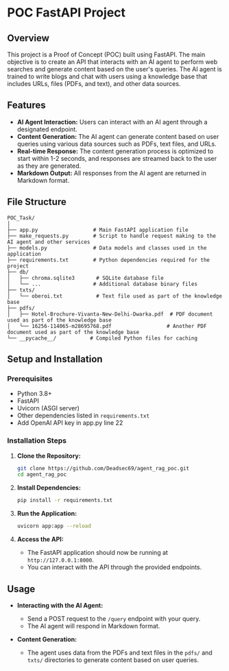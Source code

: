 
# POC FastAPI Project

## Overview

This project is a Proof of Concept (POC) built using FastAPI. The main objective is to create an API that interacts with an AI agent to perform web searches and generate content based on the user's queries. The AI agent is trained to write blogs and chat with users using a knowledge base that includes URLs, files (PDFs, and text), and other data sources.

## Features

- **AI Agent Interaction:** Users can interact with an AI agent through a designated endpoint.
- **Content Generation:** The AI agent can generate content based on user queries using various data sources such as PDFs, text files, and URLs.
- **Real-time Response:** The content generation process is optimized to start within 1-2 seconds, and responses are streamed back to the user as they are generated.
- **Markdown Output:** All responses from the AI agent are returned in Markdown format.

## File Structure

```
POC_Task/
│
├── app.py                  # Main FastAPI application file
├── make_requests.py        # Script to handle request making to the AI agent and other services
├── models.py               # Data models and classes used in the application
├── requirements.txt        # Python dependencies required for the project
├── db/
│   ├── chroma.sqlite3       # SQLite database file
│   └── ...                 # Additional database binary files
├── txts/
│   └── oberoi.txt           # Text file used as part of the knowledge base
├── pdfs/
│   ├── Hotel-Brochure-Vivanta-New-Delhi-Dwarka.pdf  # PDF document used as part of the knowledge base
│   └── 16256-114065-m28695768.pdf                  # Another PDF document used as part of the knowledge base
└── __pycache__/           # Compiled Python files for caching
```

## Setup and Installation

### Prerequisites

- Python 3.8+
- FastAPI
- Uvicorn (ASGI server)
- Other dependencies listed in `requirements.txt`
- Add OpenAI API key in app.py line 22
### Installation Steps

1. **Clone the Repository:**
   ```bash
   git clone https://github.com/Deadsec69/agent_rag_poc.git
   cd agent_rag_poc
   ```

2. **Install Dependencies:**
   ```bash
   pip install -r requirements.txt
   ```

3. **Run the Application:**
   ```bash
   uvicorn app:app --reload
   ```

4. **Access the API:**
   - The FastAPI application should now be running at `http://127.0.0.1:8000`.
   - You can interact with the API through the provided endpoints.

## Usage

- **Interacting with the AI Agent:**
  - Send a POST request to the `/query` endpoint with your query.
  - The AI agent will respond in Markdown format.

- **Content Generation:**
  - The agent uses data from the PDFs and text files in the `pdfs/` and `txts/` directories to generate content based on user queries.
